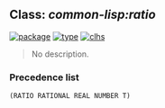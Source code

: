 ## Class: ***common-lisp:ratio***
[![package](https://img.shields.io/badge/Package-COMMON--LISP-5f9ea0.svg?style=social&colorA=999999)](../) [![type](https://img.shields.io/badge/Type-Class-5f9ea0.svg?style=social&colorA=999999)](../#class) [![clhs](https://img.shields.io/badge/CLHS-RATIO-5f9ea0.svg?style=social&colorA=999999)](http://www.lispworks.com/documentation/HyperSpec/Body/t_ratio.htm) 

> No description.

### Precedence list
```
(RATIO RATIONAL REAL NUMBER T)
```
